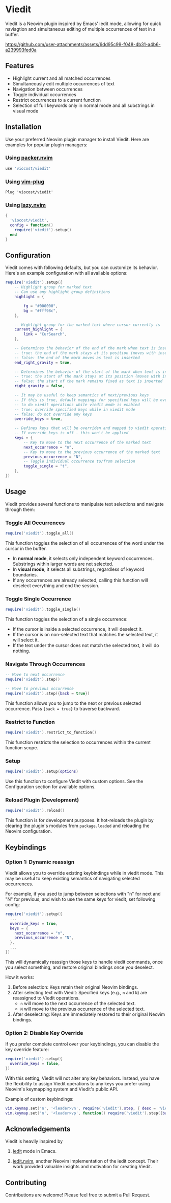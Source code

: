 # Viedit

Viedit is a Neovim plugin inspired by Emacs' iedit mode, allowing for quick naviagtion and simultaneous editing of multiple occurrences of text in a buffer.

https://github.com/user-attachments/assets/6dd95c99-f048-4b31-a4b6-a239993fed0a

## Features

- Highlight current and all matched occurrences
- Simultaneously edit multiple occurrences of text
- Navigation between occurrences
- Toggle individual occurrences
- Restrict occurrences to a current function
- Selection of full keywords only in normal mode and all substrings in visual mode

## Installation

Use your preferred Neovim plugin manager to install Viedit. Here are examples for popular plugin managers:

### Using [packer.nvim](https://github.com/wbthomason/packer.nvim)

```lua
use 'viocost/viedit'
```

### Using [vim-plug](https://github.com/junegunn/vim-plug)

```vim
Plug 'viocost/viedit'
```

### Using [lazy.nvim](https://github.com/folke/lazy.nvim)


```lua
{
  'viocost/viedit',
  config = function()
    require('viedit').setup()
  end
}
```

## Configuration

Viedit comes with following defaults, but you can customize its behavior. Here's an example configuration with all available options:

```lua
require('viedit').setup({
	-- Highlight group for marked text
	-- Can use any highlight group definitions
	highlight = {

		fg = "#000000",
		bg = "#fff98c",
	},

	-- Highlight group for the marked text where cursor currently is
	current_highlight = {
		link = "CurSearch",
	},

	-- Determines the behavior of the end of the mark when text is inserted
	-- true: the end of the mark stays at its position (moves with inserted text)
	-- false: the end of the mark moves as text is inserted
	end_right_gravity = true,

	-- Determines the behavior of the start of the mark when text is inserted
	-- true: the start of the mark stays at its position (moves with inserted text)
	-- false: the start of the mark remains fixed as text is inserted
	right_gravity = false,

	-- It may be useful to keep semantics of next/previous keys
	-- If this is true, default mappings for specified keys will be overriden
	-- to do viedit operations while viedit mode is enabled
	-- true: override specified keys while in viedit mode
	-- false: do not override any keys
	override_keys = true,

	-- Defines keys that will be overriden and mapped to viedit operations
	-- If override_keys is off - this won't be applied
	keys = {
		-- Key to move to the next occurrence of the marked text
		next_occurrence = "n",
		-- Key to move to the previous occurrence of the marked text
		previous_occurrence = "N",
		-- Toggle individual occurrence to/from selection
		toggle_single = "t",
	},
})
```

## Usage

Viedit provides several functions to manipulate text selections and navigate through them:

### Toggle All Occurrences

```lua
require('viedit').toggle_all()
```

This function toggles the selection of all occurrences of the word under the cursor in the buffer.

- In **normal mode**, it selects only independent keyword occurrences. Substrings within larger words are not selected.
- In **visual mode**, it selects all substrings, regardless of keyword boundaries.
- If any occurrences are already selected, calling this function will deselect everything and end the session.

### Toggle Single Occurrence

```lua
require('viedit').toggle_single()
```

This function toggles the selection of a single occurrence:

- If the cursor is inside a selected occurrence, it will deselect it.
- If the cursor is on non-selected text that matches the selected text, it will select it.
- If the text under the cursor does not match the selected text, it will do nothing.

### Navigate Through Occurrences

```lua
-- Move to next occurrence
require('viedit').step()

-- Move to previous occurrence
require('viedit').step({back = true})
```

This function allows you to jump to the next or previous selected occurrence. Pass `{back = true}` to traverse backward.

### Restrict to Function

```lua
require('viedit').restrict_to_function()
```

This function restricts the selection to occurrences within the current function scope.

### Setup

```lua
require('viedit').setup(options)
```

Use this function to configure Viedit with custom options. See the Configuration section for available options.

### Reload Plugin (Development)

```lua
require('viedit').reload()
```

This function is for development purposes. It hot-reloads the plugin by clearing the plugin's modules from `package.loaded` and reloading the Neovim configuration.

## Keybindings

### Option 1: Dynamic reassign

Viedit allows you to override existing keybindings while in viedit mode.
This may be useful to keep existing semantics of navigating selected occurrences.

For example, if you used to jump between selections with "n" for next and "N" for previous,
and wish to use the same keys for viedit, set following config:

```lua
require('viedit').setup({
  ...
  override_keys = true,
  keys = {
    next_occurrence = "n",
    previous_occurrence = "N",
  },
  ...
})
```

This will dynamically reassign those keys to handle viedit commands, once you select something, and restore original bindings once you deselect.

How it works:

1. Before selection: Keys retain their original Neovim bindings.
2. After selecting text with Viedit: Specified keys (e.g., `n` and `N`) are reassigned to Viedit operations.
   - `n` will move to the next occurrence of the selected text.
   - `N` will move to the previous occurrence of the selected text.
3. After deselecting: Keys are immediately restored to their original Neovim bindings.

### Option 2: Disable Key Override

If you prefer complete control over your keybindings, you can disable the key override feature:

```lua
require('viedit').setup({
  override_keys = false,
})
```

With this setting, Viedit will not alter any key behaviors. Instead, you have the flexibility to assign Viedit operations to any keys you prefer using Neovim's keymapping system and Viedit's public API.

Example of custom keybindings:

```lua
vim.keymap.set('n', '<leader>vn', require('viedit').step, { desc = 'Viedit: Next occurrence' })
vim.keymap.set('n', '<leader>vp', function() require('viedit').step({back = true}) end, { desc = 'Viedit: Previous occurrence' })
```

## Acknowledgements

Viedit is heavily inspired by

1. [iedit](https://github.com/victorhge/iedit) mode in Emacs.

2. [iedit.nvim](https://github.com/altermo/iedit.nvim), another Neovim implementation of the iedit concept.
   Their work provided valuable insights and motivation for creating Viedit.

## Contributing

Contributions are welcome! Please feel free to submit a Pull Request.
